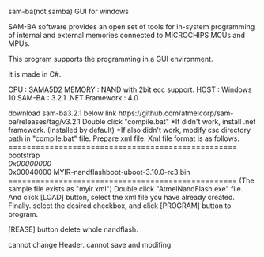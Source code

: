 sam-ba(not samba) GUI for windows

<Introduce>
SAM-BA software provides an open set of tools for in-system programming of internal and external memories connected to MICROCHIPS MCUs and MPUs.

This program supports the programming in a GUI environment.

It is made in C#.

<Test environment>

CPU : SAMA5D2
MEMORY : NAND with 2bit ecc support.
HOST : Windows 10
SAM-BA : 3.2.1
.NET Framework : 4.0

<Necessary>
download sam-ba3.2.1 below link
https://github.com/atmelcorp/sam-ba/releases/tag/v3.2.1

<How to compile>
Double click "compile.bat"
*If didn't work, install .net framework.
(Installed by default)
*If also didn't work, modify csc directory path in "compile.bat" file.

<How to use>
Prepare xml file.
Xml file format is as follows.
==================================================
<NAND>
	<MTD>
		<name>bootstrap</name>
		<address>0x00000000</address>
		<size>0x00040000</size>
		<file>MYIR-nandflashboot-uboot-3.10.0-rc3.bin</file>
	</MTD>
</NAND>
==================================================
(The sample file exists as "myir.xml")
Double click "AtmelNandFlash.exe" file.
And click [LOAD] button, select the xml file you have already created.
Finally. select the desired checkbox, and click [PROGRAM] button to program.

[REASE] button delete whole nandflash.

<To do>
cannot change Header.
cannot save and modifing.